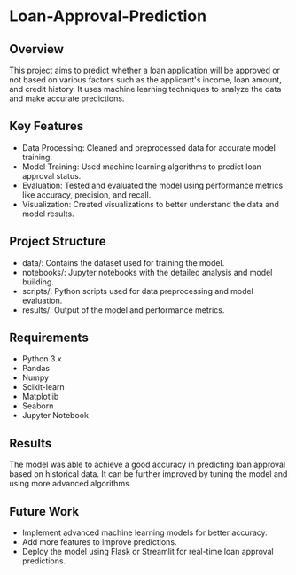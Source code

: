# Loan-Approval-Prediction
## Overview
This project aims to predict whether a loan application will be approved or not based on various factors such as the applicant's income, loan amount, and credit history. It uses machine learning techniques to analyze the data and make accurate predictions.

## Key Features
- Data Processing: Cleaned and preprocessed data for accurate model training.
- Model Training: Used machine learning algorithms to predict loan approval status.
- Evaluation: Tested and evaluated the model using performance metrics like accuracy, precision, and recall.
- Visualization: Created visualizations to better understand the data and model results.

## Project Structure
- data/: Contains the dataset used for training the model.
- notebooks/: Jupyter notebooks with the detailed analysis and model building.
- scripts/: Python scripts used for data preprocessing and model evaluation.
- results/: Output of the model and performance metrics.

## Requirements
- Python 3.x
- Pandas
- Numpy
- Scikit-learn
- Matplotlib
- Seaborn
- Jupyter Notebook

## Results
The model was able to achieve a good accuracy in predicting loan approval based on historical data. It can be further improved by tuning the model and using more advanced algorithms.

## Future Work
- Implement advanced machine learning models for better accuracy.
- Add more features to improve predictions.
- Deploy the model using Flask or Streamlit for real-time loan approval predictions.
